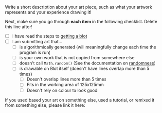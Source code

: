 Write a short description about your art piece, such as what your artwork represents and your experience drawing it!

Next, make sure you go through **each item** in the following checklist. Delete this line after!

- [ ] I have read the steps to [getting a blot](https://github.com/hackclub/blot/blob/main/docs/GET_A_BLOT.md)
- [ ] I am submitting art that...
  - [ ] is algorithmically generated (will meaningfully change each time the program is run)
  - [ ] is your own work that is not copied from somewhere else
  - [ ] doesn't call `Math.random()` (See the documentation on [randomness](https://github.com/hackclub/blot/blob/main/public/TOOLKIT.md#randomness))
  - [ ] is drawable on Blot itself (doesn't have lines overlap more than 5 times)
    - [ ] Doesn't overlap lines more than 5 times
    - [ ] Fits in the working area of 125x125mm
    - [ ] Doesn't rely on colour to look good

If you used based your art on something else, used a tutorial, or remixed it from something else, please link it here:

